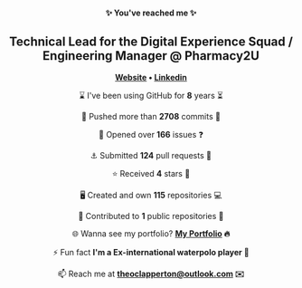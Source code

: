 
<h4 align="center">✨ You've reached me ✨</h4>
<h2 align="center">Technical Lead for the Digital Experience Squad / Engineering Manager @ Pharmacy2U</h2>

<p align="center"><strong><a href="https://www.theoclapperton.co.uk/">Website</a> • <a href="https://www.linkedin.com/in/theoclapperton/">Linkedin</a></strong></p>

<p align="center">⌛ I've been using GitHub for <b>8</b> years ⏳</p>
<p align="center">🌌 Pushed more than <b>2708</b> commits 🌠</p>
<p align="center">📖 Opened over <b>166</b> issues ❓</p>
<p align="center">⚓ Submitted <b>124</b> pull requests 📧</p>
<p align="center">⭐ Received <b>4</b> stars 🌟</p>
<p align="center">🖥️ Created and own <b>115</b> repositories 💻</p>
<p align="center">🏇 Contributed to <b>1</b> public repositories 🐚</p>
<p align="center">🌐 Wanna see my portfolio? <b><a href="https://www.theoclapperton.co.uk/">My Portfolio</a> 🔥</b></p>
<p align="center">⚡ Fun fact <b>I'm a Ex-international waterpolo player 🤽</b></p>
<p align="center">📫 Reach me at <b><a href="mailto:theoclapperton@outlook.com">theoclapperton@outlook.com</a> ✉️</b></p>
